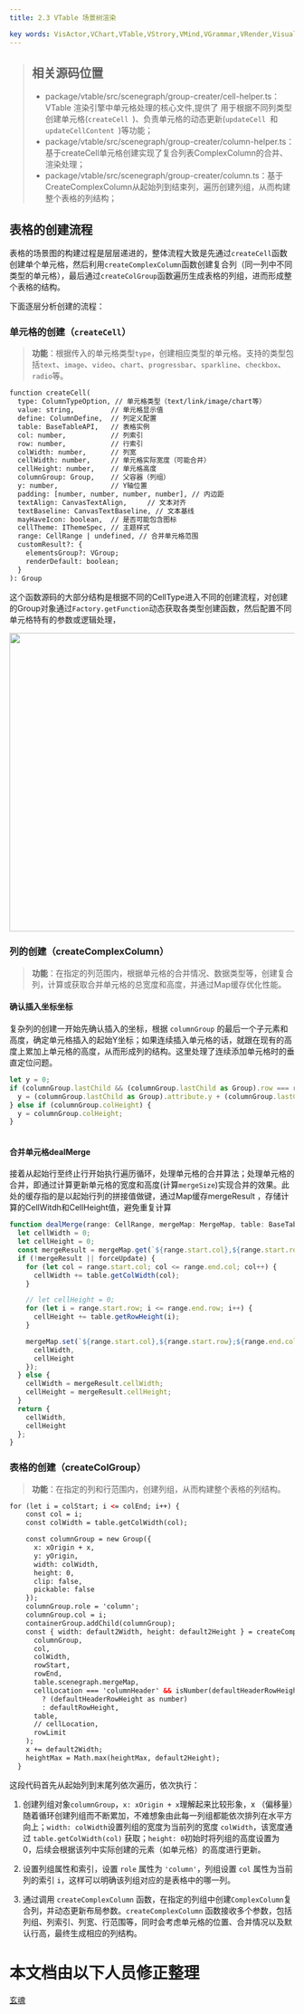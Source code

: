 ```yaml
---
title: 2.3 VTable 场景树渲染    

key words: VisActor,VChart,VTable,VStrory,VMind,VGrammar,VRender,Visualization,Chart,Data,Table,Graph,Gis,LLM
---
```

> ## 相关源码位置
> *  package/vtable/src/scenegraph/group-creater/cell-helper.ts：VTable 渲染引擎中单元格处理的核心文件,提供了 用于根据不同列类型创建单元格(`createCell `)、负责单元格的动态更新(`updateCell `和 `updateCellContent `)等功能；    
> *  package/vtable/src/scenegraph/group-creater/column-helper.ts：基于createCell单元格创建实现了复合列表ComplexColumn的合并、渲染处理；    
> *  package/vtable/src/scenegraph/group-creater/column.ts：基于CreateComplexColumn从起始列到结束列，遍历创建列组，从而构建整个表格的列结构；    

## 表格的创建流程

表格的场景图的构建过程是层层递进的，整体流程大致是先通过`createCell`函数创建单个单元格，然后利用`createComplexColumn`函数创建复合列（同一列中不同类型的单元格），最后通过`createColGroup`函数遍历生成表格的列组，进而形成整个表格的结构。    

下面逐层分析创建的流程：    

### 单元格的创建（`createCell`）

> **功能**：根据传入的单元格类型`type`，创建相应类型的单元格。支持的类型包括`text`、`image`、`video`、`chart`、`progressbar`、`sparkline`、`checkbox`、`radio`等。    

```xml
function createCell(
  type: ColumnTypeOption, // 单元格类型（text/link/image/chart等）
  value: string,         // 单元格显示值
  define: ColumnDefine,  // 列定义配置
  table: BaseTableAPI,   // 表格实例
  col: number,           // 列索引
  row: number,           // 行索引
  colWidth: number,      // 列宽
  cellWidth: number,     // 单元格实际宽度（可能合并）
  cellHeight: number,    // 单元格高度
  columnGroup: Group,    // 父容器（列组）
  y: number,             // Y轴位置
  padding: [number, number, number, number], // 内边距
  textAlign: CanvasTextAlign,     // 文本对齐
  textBaseline: CanvasTextBaseline, // 文本基线
  mayHaveIcon: boolean,  // 是否可能包含图标
  cellTheme: IThemeSpec, // 主题样式
  range: CellRange | undefined, // 合并单元格范围
  customResult?: {     
    elementsGroup?: VGroup;
    renderDefault: boolean;
  }
): Group    

```
这个函数源码的大部分结构是根据不同的CellType进入不同的创建流程，对创建的Group对象通过`Factory.getFunction`动态获取各类型创建函数，然后配置不同单元格特有的参数或逻辑处理，    

<img src='https://cdn.jsdelivr.net/gh/xuanhun/articles/visactor/sourcecode/img/MPMdbCInQo1jkXx9GC1cZ0Gmn7g.gif' alt='' width='528' height='auto'>

### 列的创建（createComplexColumn）

> **功能**：在指定的列范围内，根据单元格的合并情况、数据类型等，创建复合列，计算或获取合并单元格的总宽度和高度，并通过Map缓存优化性能。    

#### 确认插入坐标坐标

复杂列的创建一开始先确认插入的坐标，根据 `columnGroup` 的最后一个子元素和高度，确定单元格插入的起始Y坐标；如果连续插入单元格的话，就跟在现有的高度上累加上单元格的高度，从而形成列的结构。这里处理了连续添加单元格时的垂直定位问题。    

```javascript
let y = 0;
if (columnGroup.lastChild && (columnGroup.lastChild as Group).row === rowStart - 1) {
  y = (columnGroup.lastChild as Group).attribute.y + (columnGroup.lastChild as Group).attribute.height;
} else if (columnGroup.colHeight) {
  y = columnGroup.colHeight;
}
    

```


#### 合并单元格dealMerge

接着从起始行至终止行开始执行遍历循环，处理单元格的合并算法；处理单元格的合并，即通过计算更新单元格的宽度和高度(计算`mergeSize`)实现合并的效果。此处的缓存指的是以起始行列的拼接值做键，通过Map缓存mergeResult ，存储计算的CellWitdh和CellHeight值，避免重复计算    

```javascript
function dealMerge(range: CellRange, mergeMap: MergeMap, table: BaseTableAPI, forceUpdate: boolean) {
  let cellWidth = 0;
  let cellHeight = 0;
  const mergeResult = mergeMap.get(`${range.start.col},${range.start.row};${range.end.col},${range.end.row}`);
  if (!mergeResult || forceUpdate) {
    for (let col = range.start.col; col <= range.end.col; col++) {
      cellWidth += table.getColWidth(col);
    }

    // let cellHeight = 0;
    for (let i = range.start.row; i <= range.end.row; i++) {
      cellHeight += table.getRowHeight(i);
    }

    mergeMap.set(`${range.start.col},${range.start.row};${range.end.col},${range.end.row}`, {
      cellWidth,
      cellHeight
    });
  } else {
    cellWidth = mergeResult.cellWidth;
    cellHeight = mergeResult.cellHeight;
  }
  return {
    cellWidth,
    cellHeight
  };
}    

```


### 表格的创建（createColGroup）

> **功能**：在指定的列和行范围内，创建列组，从而构建整个表格的列结构。    

```xml
for (let i = colStart; i <= colEnd; i++) {
    const col = i;
    const colWidth = table.getColWidth(col);

    const columnGroup = new Group({
      x: xOrigin + x,
      y: yOrigin,
      width: colWidth,
      height: 0,
      clip: false,
      pickable: false
    });
    columnGroup.role = 'column';
    columnGroup.col = i;
    containerGroup.addChild(columnGroup);
    const { width: default2Width, height: default2Height } = createComplexColumn(
      columnGroup,
      col,
      colWidth,
      rowStart,
      rowEnd,
      table.scenegraph.mergeMap,
      cellLocation === 'columnHeader' && isNumber(defaultHeaderRowHeight)
        ? (defaultHeaderRowHeight as number)
        : defaultRowHeight,
      table,
      // cellLocation,
      rowLimit
    );
    x += default2Width;
    heightMax = Math.max(heightMax, default2Height);
  }    

```
这段代码首先从起始列到末尾列依次遍历，依次执行：    

1. 创建列组对象`columnGroup`，`x: xOrigin + x`理解起来比较形象，x （偏移量）随着循环创建列组而不断累加，不难想象由此每一列组都能依次排列在水平方向上；`width: colWidth`设置列组的宽度为当前列的宽度 `colWidth`，该宽度通过 `table.getColWidth(col)` 获取；`height: 0`初始时将列组的高度设置为 0，后续会根据该列中实际创建的元素（如单元格）的高度进行更新。    

1. 设置列组属性和索引，设置 `role` 属性为 `'column'`，列组设置 `col` 属性为当前列的索引 `i`，这样可以明确该列组对应的是表格中的哪一列。    

1.  通过调用 `createComplexColumn` 函数，在指定的列组中创建`ComplexColumn`复合列，并动态更新布局参数。`createComplexColumn` 函数接收多个参数，包括列组、列索引、列宽、行范围等，同时会考虑单元格的位置、合并情况以及默认行高，最终生成相应的列结构。    



 # 本文档由以下人员修正整理 
 [玄魂](https://github.com/xuanhun)